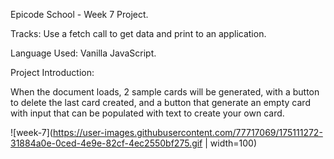 Epicode School - Week 7 Project.

Tracks: Use a fetch call to get data and print to an application.

Language Used: Vanilla JavaScript.

Project Introduction:

When the document loads, 2 sample cards will be generated, with a button to delete the last card created, and a button that generate an empty card with input that can be populated with text to create your own card.

![week-7](https://user-images.githubusercontent.com/77717069/175111272-31884a0e-0ced-4e9e-82cf-4ec2550bf275.gif | width=100)


